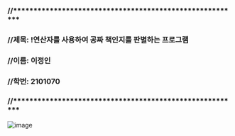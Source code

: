 ### //********************************************************


### //제목: !연산자를 사용하여 공짜 책인지를 판별하는 프로그램


### //이름: 이정인


### //학번: 2101070


### //********************************************************
![image](https://github.com/user-attachments/assets/d558136c-b6af-4b14-bd28-9d78a5e769ef)
